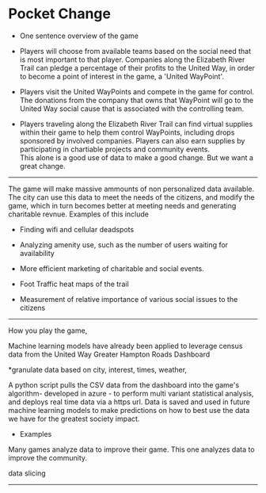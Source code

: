 # Pocket Change

* One sentence overview of the game

* Players will choose from available teams based on the social need that is most important to that player.  Companies along the Elizabeth River Trail can pledge a percentage of their profits to the United Way, in order to become a point of interest in the game, a 'United WayPoint'.  

* Players visit the United WayPoints and compete in the game for control.  The donations from the company that owns that WayPoint will go to the United Way social cause that is associated with the controlling team.  

* Players traveling along the Elizabeth River Trail can find virtual supplies within their game to help them control WayPoints, including drops sponsored by involved companies.  Players can also earn supplies by participating in chartiable projects and community events.  
This alone is a good use of data to make a good change.  But we want a great change.
___

The game will make massive ammounts of non personalized data available.  The city can use this data to meet the needs of the citizens, and modify the game, which in turn becomes better at meeting needs and generating charitable revnue.  Examples of this include

* Finding wifi and cellular deadspots

* Analyzing amenity use, such as the number of users waiting for availability

* More efficient marketing of charitable and social events.

* Foot Traffic heat maps of the trail

* Measurement of relative importance of various social issues to the citizens
___

How you play the game,  

Machine learning models have already been applied to leverage census data from the United Way Greater Hampton Roads Dashboard

*granulate data based on city, interest, times, weather, 

A python script pulls the CSV data from the dashboard into the game's algorithm- developed in azure - to perform multi variant statistical analysis, and deploys real time data via a https url.  Data is saved and used in future machine learning models to make predictions on how to best use the data we have for the greatest society impact.

* Examples

Many games analyze data to improve their game.  This one analyzes data to improve the community.  

data slicing


___